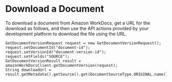 # Download a Document<a name="download-documents"></a>

To download a document from Amazon WorkDocs, get a URL for the download as follows, and then use the API actions provided by your development platform to download the file using the URL\.

```
GetDocumentVersionRequest request = new GetDocumentVersionRequest();
request.setDocumentId("document-id");
request.setVersionId("document-version-id");
request.setFields("SOURCE");
GetDocumentVersionResult result = amazonWorkDocsClient.getDocumentVersion(request);
String downloadUrl = result.getMetadata().getSource().get(DocumentSourceType.ORIGINAL.name());
```